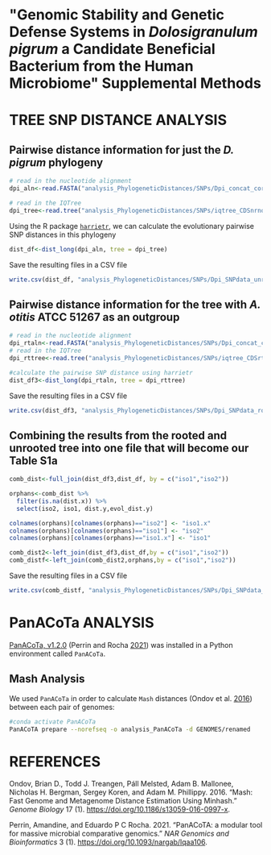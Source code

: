 "Genomic Stability and Genetic Defense Systems in *Dolosigranulum
pigrum* a Candidate Beneficial Bacterium from the Human Microbiome"
Supplemental Methods
================

# TREE SNP DISTANCE ANALYSIS

## Pairwise distance information for just the *D. pigrum* phylogeny

``` r
# read in the nucleotide alignment 
dpi_aln<-read.FASTA("analysis_PhylogeneticDistances/SNPs/Dpi_concat_core_CDSalignment_taxa28.fa", type="DNA")

# read in the IQTree
dpi_tree<-read.tree("analysis_PhylogeneticDistances/SNPs/iqtree_CDSnrnogb_modGTRFR3_v2_t28_contree.tre")
```

Using the R package
[`harrietr`](https://cran.r-project.org/web/packages/harrietr/README.html),
we can calculate the evolutionary pairwise SNP distances in this
phylogeny

``` r
dist_df<-dist_long(dpi_aln, tree = dpi_tree)
```

Save the resulting files in a CSV
file

``` r
write.csv(dist_df, "analysis_PhylogeneticDistances/SNPs/Dpi_SNPdata_unrootedtree.csv")
```

## Pairwise distance information for the tree with *A. otitis* ATCC 51267 as an outgroup

``` r
# read in the nucleotide alignment 
dpi_rtaln<-read.FASTA("analysis_PhylogeneticDistances/SNPs/Dpi_concat_core_CDSalignment_outgroupAO_taxa29.fa", type="DNA")
# read in the IQTree
dpi_rttree<-read.tree("analysis_PhylogeneticDistances/SNPs/iqtree_CDSrtAOghnogb_t29_contree.tre")

#calculate the pairwise SNP distance using harrietr
dist_df3<-dist_long(dpi_rtaln, tree = dpi_rttree)
```

Save the resulting files in a CSV
file

``` r
write.csv(dist_df3, "analysis_PhylogeneticDistances/SNPs/Dpi_SNPdata_rootedtree.csv")
```

## Combining the results from the rooted and unrooted tree into one file that will become our **Table S1a**

``` r
comb_dist<-full_join(dist_df3,dist_df, by = c("iso1","iso2"))

orphans<-comb_dist %>%
  filter(is.na(dist.x)) %>%
  select(iso2, iso1, dist.y,evol_dist.y)

colnames(orphans)[colnames(orphans)=="iso2"] <- "iso1.x"
colnames(orphans)[colnames(orphans)=="iso1"] <- "iso2"
colnames(orphans)[colnames(orphans)=="iso1.x"] <- "iso1"

comb_dist2<-left_join(dist_df3,dist_df,by = c("iso1","iso2"))
comb_distf<-left_join(comb_dist2,orphans,by = c("iso1","iso2"))
```

Save the resulting files in a CSV
file

``` r
write.csv(comb_distf, "analysis_PhylogeneticDistances/SNPs/Dpi_SNPdata_bothstrees.csv")
```

# PanACoTa ANALYSIS

[PanACoTa, v1.2.0](https://github.com/gem-pasteur/PanACoTA) (Perrin and
Rocha [2021](#ref-10.1093/nargab/lqaa106)) was installed in a Python
environment called `PanACoTa`.

## Mash Analysis

We used `PanACoTa` in order to calculate `Mash` distances (Ondov et al.
[2016](#ref-Ondov2016)) between each pair of genomes:

``` bash
#conda activate PanACoTa
PanACoTA prepare --norefseq -o analysis_PanACoTa -d GENOMES/renamed
```

# <span class="ul">REFERENCES</span>

<div id="refs" class="references">

<div id="ref-Ondov2016">

Ondov, Brian D., Todd J. Treangen, Páll Melsted, Adam B. Mallonee,
Nicholas H. Bergman, Sergey Koren, and Adam M. Phillippy. 2016. “Mash:
Fast Genome and Metagenome Distance Estimation Using Minhash.” *Genome
Biology* 17 (1). <https://doi.org/10.1186/s13059-016-0997-x>.

</div>

<div id="ref-10.1093/nargab/lqaa106">

Perrin, Amandine, and Eduardo P C Rocha. 2021. “PanACoTA: a modular tool
for massive microbial comparative genomics.” *NAR Genomics and
Bioinformatics* 3 (1). <https://doi.org/10.1093/nargab/lqaa106>.

</div>

</div>
